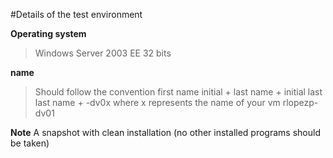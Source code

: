 #Details of the test environment

**Operating system**

> Windows Server 2003 EE 32 bits



**name**
> Should follow the convention   first name initial + last name + initial last last name + -dv0x  where x represents the name of your vm
> rlopezp-dv01

**Note**
A snapshot with clean installation (no other installed programs should be taken)